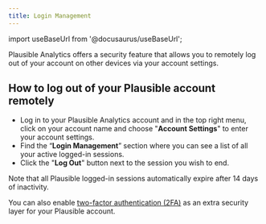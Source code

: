 ```yaml
---
title: Login Management 
---
```


import useBaseUrl from '@docusaurus/useBaseUrl';

Plausible Analytics offers a security feature that allows you to remotely log out of your account on other devices via your account settings.

## How to log out of your Plausible account remotely

* Log in to your Plausible Analytics account and in the top right menu, click on your account name and choose "**Account Settings**" to enter your account settings.
* Find the “**Login Management**” section where you can see a list of all your active logged-in sessions.
* Click the "**Log Out**" button next to the session you wish to end.

Note that all Plausible logged-in sessions automatically expire after 14 days of inactivity.

You can also enable [two-factor authentication (2FA)](2fa.md) as an extra security layer for your Plausible account.
